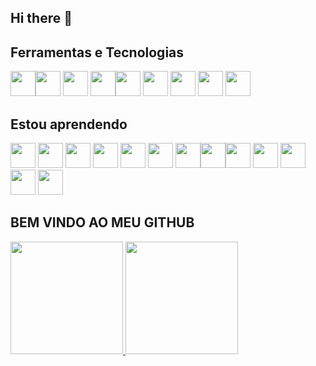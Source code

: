 ## Hi there 👋
## Ferramentas e Tecnologias

<img src="https://cdn.jsdelivr.net/gh/devicons/devicon/icons/git/git-original.svg" width="40" height="40"/><img src="https://cdn.jsdelivr.net/gh/devicons/devicon@latest/icons/python/python-original-wordmark.svg" width="40" height="40" /> <img src="https://cdn.jsdelivr.net/gh/devicons/devicon@latest/icons/html5/html5-original-wordmark.svg" width="40" height="40" /> <img src="https://cdn.jsdelivr.net/gh/devicons/devicon@latest/icons/css3/css3-original-wordmark.svg" width="40" height="40" /><img src="https://cdn.jsdelivr.net/gh/devicons/devicon@latest/icons/javascript/javascript-original.svg" width="40" height="40" /> <img src="https://cdn.jsdelivr.net/gh/devicons/devicon@latest/icons/cplusplus/cplusplus-original.svg" width="40" height="40" /> <img src="https://cdn.jsdelivr.net/gh/devicons/devicon@latest/icons/github/github-original-wordmark.svg" width="40" height="40" /> <img src="https://cdn.jsdelivr.net/gh/devicons/devicon@latest/icons/gitlab/gitlab-original-wordmark.svg" width="40" height="40" /> <img src="https://cdn.jsdelivr.net/gh/devicons/devicon@latest/icons/postgresql/postgresql-original-wordmark.svg" width="40" height="40" />
                                        
## Estou aprendendo

<img src="https://cdn.jsdelivr.net/gh/devicons/devicon/icons/java/java-original.svg" width="40" height="40"/> <img src="https://cdn.jsdelivr.net/gh/devicons/devicon/icons/linux/linux-original.svg" width="40" height="40"/> <img src="https://cdn.jsdelivr.net/gh/devicons/devicon@latest/icons/json/json-original.svg" width="40" height="40" /> <img src="https://cdn.jsdelivr.net/gh/devicons/devicon@latest/icons/react/react-original.svg" width="40" height="40"  /> <img src="https://cdn.jsdelivr.net/gh/devicons/devicon@latest/icons/reactnative/reactnative-original.svg" width="40" height="40"  /> <img src="https://cdn.jsdelivr.net/gh/devicons/devicon@latest/icons/csharp/csharp-original.svg" width="40" height="40"  /> <img src="https://cdn.jsdelivr.net/gh/devicons/devicon@latest/icons/kotlin/kotlin-plain-wordmark.svg" width="40" height="40" /><img src="https://cdn.jsdelivr.net/gh/devicons/devicon@latest/icons/angularjs/angularjs-original.svg" width="40" height="40" /><img src="https://cdn.jsdelivr.net/gh/devicons/devicon@latest/icons/vuejs/vuejs-original-wordmark.svg" width="40" height="40" /> <img src="https://cdn.jsdelivr.net/gh/devicons/devicon@latest/icons/arduino/arduino-plain-wordmark.svg" width="40" height="40" /> <img src="https://cdn.jsdelivr.net/gh/devicons/devicon@latest/icons/postman/postman-original-wordmark.svg" width="40" height="40" /><img src="https://cdn.jsdelivr.net/gh/devicons/devicon@latest/icons/php/php-original.svg" width="40" height="40" /> <img src="https://cdn.jsdelivr.net/gh/devicons/devicon@latest/icons/photoshop/photoshop-original.svg" width="40" height="40" />

##  BEM VINDO AO MEU GITHUB

<div>
<a href="https://github.com/MeirejaneChaves605">
<img height="180em" src="https://github-readme-stats.vercel.app/api/top-langs/?username=MeirejaneChaves605&layout=compact&langs_count=7&theme=dracula"/>
<img height="180em" src="https://github-readme-stats.vercel.app/api?username=MeirejaneChaves605&show_icons=true&theme=dracula&include_all_commits=true&count_private=true"/>
</div>

